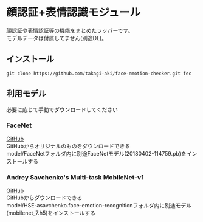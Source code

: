 # 顔認証+表情認識モジュール

顔認証や表情認証等の機能をまとめたラッパーです。  
モデルデータは付属してません(別途DL)。  

## インストール

```
git clone https://github.com/takagi-aki/face-emotion-checker.git fec
```

## 利用モデル

必要に応じて手動でダウンロードしてください  

### FaceNet

[GitHub](https://github.com/davidsandberg/facenet)  
GitHubからオリジナルのものをダウンロードできる  
model/FaceNetフォルダ内に別途FaceNetモデル(20180402-114759.pb)をインストールする  

### Andrey Savchenko's Multi-task MobileNet-v1

[GitHub](https://github.com/HSE-asavchenko/face-emotion-recognition)  
GitHubからダウンロードできる  
model/HSE-asavchenko.face-emotion-recognitionフォルダ内に別途モデル(mobilenet_7.h5)をインストールする  

